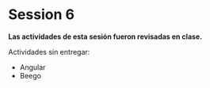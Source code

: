 # Session 6
**Las actividades de esta sesión fueron revisadas en clase.**

Actividades sin entregar: 
- Angular
- Beego
